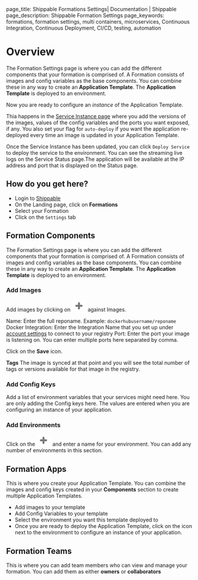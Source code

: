 page_title: Shippable Formations Settings| Documentation | Shippable
page_description: Shippable Formation Settings
page_keywords: formations, formation settings, multi containers, microservices, Continuous Integration, Continuous Deployment, CI/CD, testing, automation

# Overview

The Formation Settings page is where you can add the different components that your formation is comprised of. A Formation consists of images and config variables as the base components. You can combine these in any way to create an **Application Template**. The **Application Template** is deployed to an environment.

Now you are ready to configure an _instance_ of the Application Template.

Thia happens in the [Service Instance page](formation_services.md) where you add the versions of the images, values of the config variables and the ports you want exposed, if any. You also set your flag for `auto-deploy` if you want the application re-deployed every time an image is updated in your Application Template.

Once the Service Instance has been updated, you can click `Deploy Service` to deploy the service to the environment. You can see the streaming live logs on the Service Status page.The application will be available at the IP address and port that is displayed on the Status page.

## How do you get here?

- Login to [Shippable](https://shippable.com)
- On the Landing page, click on **Formations**
- Select your Formation
- Click on the `Settings` tab

## Formation Components

The Formation Settings page is where you can add the different components that your formation is comprised of. A Formation consists of images and config variables as the base components. You can combine these in any way to create an **Application Template**. The **Application Template** is deployed to an environment.

### Add Images

Add images by clicking on ![add icon](images/add_icon.gif) against Images.

Name: Enter the full reponame. Example: `dockerhubusername/reponame`
Docker Integration: Enter the Integration Name that you set up under [account settings](account_settings.md) to connect to your registry
Port: Enter the port your image is listening on. You can enter multiple ports here separated by comma.

Click on the **Save** icon.

**Tags** The image is synced at that point and you will see the total number of tags or versions available for that image in the registry.

### Add Config Keys

Add a list of environment variables that your services might need here. You are only adding the Config keys here. The values are entered when you are configuring an instance of your application.

### Add Environments

Click on the ![add icon](images/add_icon.gif) and enter a name for your environment. You can add any number of environments in this section.

## Formation Apps

This is where you create your Application Template. You can combine the images and config keys created in your **Components** section to create multiple Application Templates.

- Add images to your template
- Add Config Variables to your template
- Select the environment you want this template deployed to
- Once you are ready to deploy the Application Template, click on the icon next to the environment to configure an instance of your application.

## Formation Teams

This is where you can add team members who can view and manage your formation. You can add them as either **owners** or **collaborators**

